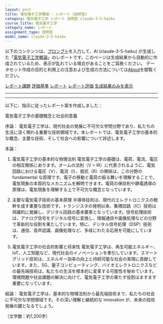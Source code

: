 ```yaml
---
layout: post
title: 電気電子工学概論 - レポート (説明型)
category: 電気電子工学 レポート 説明型 claude-3-5-haiku
course_title: 電気電子工学
category_name: レポート
assignment_type: 説明型
model_name: claude-3-5-haiku
---
```


以下のコンテンツは、[プロンプト](http://127.0.0.1:8000/generated/電気電子工学/claude-3-5-haiku/prompt_レポート-説明型.md)を入力して、AI (claude-3-5-haiku) が生成した「[電気電子工学概論](/contents/電気電子工学/)」のレポートです。このページは生成結果から自動的に作成されているため、表示が乱れている場合があることをご容赦ください。
データセット作成の目的と利用上の注意および生成の方法については[About](/About)を御覧ください。

[レポート課題](../レポート課題-説明型)
[評価基準](../評価基準-説明型)
[レポート](../レポート-説明型)
[レポート評価](../レポート評価-説明型)
[生成結果のみを表示](http://127.0.0.1:8000/generated/電気電子工学/claude-3-5-haiku/レポート-説明型.md)
  

***
***
  
以下に、指示に従ったレポート案を作成しました：

電気電子工学の基礎概念と社会的意義

序論：
電気電子工学は、現代社会の発展に不可欠な学問分野であり、私たちの生活に深く関わる重要な技術領域です。本レポートでは、電気電子工学の基本的な概念、主要な技術、そして社会への影響について詳述します。

本論：
1. 電気電子工学の基本的な物理法則
電気電子工学の基礎は、電荷、電流、電圧の相互関係にあります。オームの法則（V = IR）に代表されるように、電気回路における電圧（V）、電流（I）、抵抗（R）の関係は、この分野の fundamental な原理です。電子の移動と電荷の振る舞いを理解することで、電気現象の本質的なメカニズムを解明できます。電荷の保存則や静電誘導の原理は、電気現象を理解する上で不可欠な概念となっています。

2. 主要な電気電子技術の基本原理
半導体技術は、現代のエレクトロニクスの根幹を成す重要な技術です。トランジスタの発明以来、集積回路（IC）技術は飛躍的に発展し、デジタル回路の基本要素となっています。信号処理技術は、アナログ信号をデジタル信号に変換し、情報通信や画像処理などの分野で革新的な役割を果たしています。特に、デジタル信号処理（DSP）技術は、通信、音声認識、画像処理など、多岐にわたる応用を可能にしています。

3. 電気電子工学の社会的影響と将来性
電気電子工学は、再生可能エネルギー、IoT、人工知能など、現代社会のイノベーションを牽引しています。スマートグリッド技術は、エネルギー効率の向上と持続可能な社会の実現に貢献しています。また、5G、量子コンピューティング、バイオエレクトロニクスなどの最先端技術は、私たちの生活を根本的に変革する可能性を秘めています。環境問題や社会課題の解決に向けて、電気電子工学の果たす役割はますます重要になっています。

結論：
電気電子工学は、基本的な物理法則から最先端技術まで、私たちの社会に不可欠な学問領域です。その深い理解と継続的な innovation が、未来の技術発展の鍵となるでしょう。

（文字数：約1,200字）
